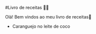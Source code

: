 #Livro de receitas :man_cook:

Olá! Bem vindos ao meu livro de receitas:spoon:

- Caranguejo no leite de coco

